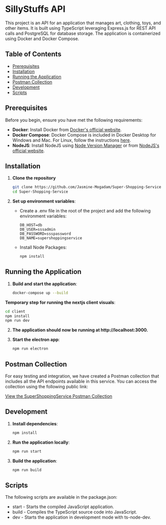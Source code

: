 # SillyStuffs API

This project is an API for an application that manages art, clothing, toys, and other items. It is built using TypeScript leveraging Express.js for REST API calls and PostgreSQL for database storage. The application is containerized using Docker and Docker Compose.

## Table of Contents

- [Prerequisites](#prerequisites)
- [Installation](#installation)
- [Running the Application](#running-the-application)
- [Postman Collection](#postman-collection)
- [Development](#development)
- [Scripts](#scripts)

## Prerequisites

Before you begin, ensure you have met the following requirements:

- **Docker**: Install Docker from [Docker's official website](https://www.docker.com/get-started).
- **Docker Compose**: Docker Compose is included in Docker Desktop for Windows and Mac. For Linux, follow the instructions [here](https://docs.docker.com/compose/install/).
- **NodeJS**: Install NodeJS using [Node Version Manager](https://github.com/coreybutler/nvm-windows) or from [NodeJS's official website](https://nodejs.org/dist/v22.2.0/node-v22.2.0-x64.msi).

## Installation

1. **Clone the repository**

   ```bash
   git clone https://github.com/Jasmine-Mogadam/Super-Shopping-Service.git
   cd Super-Shopping-Service
   ```

2. **Set up environment variables**:
   - Create a .env file in the root of the project and add the following environment variables:
     ```dotenv
     DB_HOST=db
     DB_USER=sssadmin
     DB_PASSWORD=ssspassword
     DB_NAME=supershoppingservice
     ```
   - Install Node Packages:
     ```bash
     npm install
     ```

## Running the Application

1. **Build and start the application**:

   ```bash
   docker-compose up --build
   ```

**Temporary step for running the nextjs client visuals**:

```bash
cd client
npm install
npm run dev
```

2. **The application should now be running at http://localhost:3000.**

3. **Start the electron app**:
   ```bash
   npm run electron
   ```

## Postman Collection

For easy testing and integration, we have created a Postman collection that includes all the API endpoints available in this service. You can access the collection using the following public link:

[View the SuperShoppingService Postman Collection](https://www.postman.com/lunar-module-pilot-51980864/workspace/super-shopping-service)

## Development

1. **Install dependencies**:

   ```bash
   npm install
   ```

2. **Run the application locally**:

   ```bash
   npm run start
   ```

3. **Build the application**:
   ```bash
   npm run build
   ```

## Scripts

The following scripts are available in the package.json:

- start - Starts the compiled JavaScript application.
- build - Compiles the TypeScript source code into JavaScript.
- dev - Starts the application in development mode with ts-node-dev.
